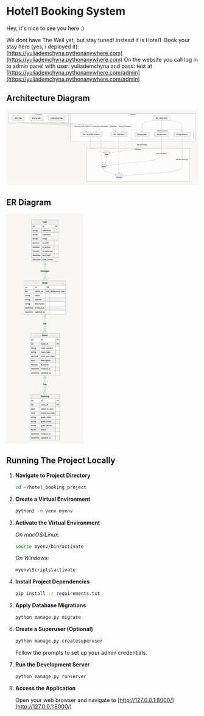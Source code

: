 # Hotel1 Booking System

Hey, it's nice to see you here :)

We dont have The Well yet, but stay tuned! Instead it is Hotel1.
Book your stay here (yes, i deployed it):  
[https://yuliademchyna.pythonanywhere.com](https://yuliademchyna.pythonanywhere.com)
On the website you call log in to admin panel with user: yuliademchyna and pass: test
at [https://yuliademchyna.pythonanywhere.com/admin](https://yuliademchyna.pythonanywhere.com/admin)


## Architecture Diagram
![img.png](architecture_diagram.png)

## ER Diagram
![img_1.png](er_diagram.png)

## Running The Project Locally

1. **Navigate to Project Directory**
   ```bash
   cd ~/hotel_booking_project
   ```

2. **Create a Virtual Environment**
   ```bash
   python3 -m venv myenv
   ```

3. **Activate the Virtual Environment**
   
   *On macOS/Linux:*
   ```bash
   source myenv/bin/activate
   ```
   
   *On Windows:*
   ```bash
   myenv\Scripts\activate
   ```

4. **Install Project Dependencies**
   ```bash
   pip install -r requirements.txt
   ```

5. **Apply Database Migrations**
   ```bash
   python manage.py migrate
   ```

6. **Create a Superuser (Optional)**
   ```bash
   python manage.py createsuperuser
   ```
   Follow the prompts to set up your admin credentials.

7. **Run the Development Server**
   ```bash
   python manage.py runserver
   ```

8. **Access the Application**
   
   Open your web browser and navigate to [http://127.0.0.1:8000/](http://127.0.0.1:8000/)